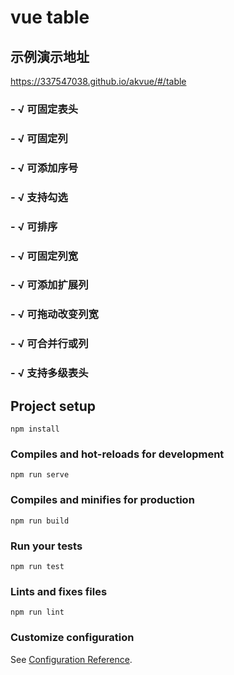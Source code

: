 # vue table

## 示例演示地址
https://337547038.github.io/akvue/#/table

### - √ 可固定表头
### - √ 可固定列
### - √ 可添加序号
### - √ 支持勾选
### - √ 可排序
### - √ 可固定列宽
### - √ 可添加扩展列
### - √ 可拖动改变列宽
### - √ 可合并行或列
### - √ 支持多级表头

## Project setup
```
npm install
```

### Compiles and hot-reloads for development
```
npm run serve
```

### Compiles and minifies for production
```
npm run build
```

### Run your tests
```
npm run test
```

### Lints and fixes files
```
npm run lint
```

### Customize configuration
See [Configuration Reference](https://cli.vuejs.org/config/).
